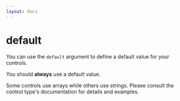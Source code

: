 ```yaml
---
layout: docs
---
```


# default

You can use the `default` argument to define a default value for your controls.

You should **always** use a default value.

Some controls use arrays while others use strings. Please consult the control type's documentation for details and examples.
